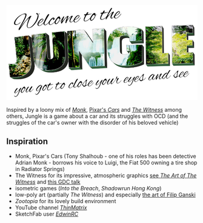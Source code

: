![header](header.jpg "header") 

Inspired by a loony mix of [_Monk_](https://www.imdb.com/title/tt0312172/), [Pixar's _Cars_](https://www.pixar.com/feature-films/cars) and [_The Witness_](http://the-witness.net/news/) among others, Jungle is a game about a car and its struggles with OCD (and the struggles of the car's owner with the disorder of his beloved vehicle)

## Inspiration
* Monk, Pixar's Cars (Tony Shalhoub - one of his roles has been detective Adrian Monk - borrows his voice to Luigi, the Fiat 500 owning a tire shop in Radiator Springs)
* The Witness for its impressive, atmospheric graphics [see _The Art of The Witness_](http://www.artofluis.com/3d-work/the-art-of-the-witness/) and [this GDC talk](https://www.youtube.com/watch?v=A_Gni_2ecd4)
* isometric games (_Into the Breach_, _Shadowrun Hong Kong_)
* low-poly art (partially _The Witness_) and especially [the art of Filip Ganski](https://filipganski.artstation.com/)
* _Zootopia_ for its lovely build environment
* YouTube channel [_ThinMatrix_](https://www.youtube.com/user/ThinMatrix/videos)
* SketchFab user [_EdwinRC_](https://sketchfab.com/Edwin3D)
